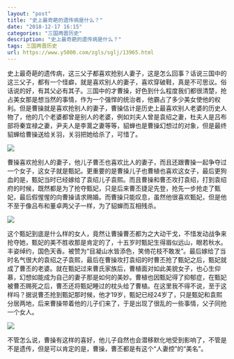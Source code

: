 ```yaml
---
layout: "post"
title: "史上最奇葩的遗传病是什么？"
date: "2018-12-17 16:15"
categories: "三国两晋历史"
description: "史上最奇葩的遗传病是什么？"
tags: 三国两晋历史
url: https://www.y5000.com/zgls/sglj/13965.html
---
```






史上最奇葩的遗传病，这三父子都喜欢抢别人妻子，这是怎么回事？话说三国中的这三父子，都有一个怪癖，就是喜欢别人的妻子，喜欢穿破鞋，真是不可思议。俗话说的好，有其父必有其子。三国中的才曹操，好色到什么程度我们都很清楚，抢占美女那是想当然的事情，作为一个强悍的统治者，他霸占了多少美女使他的权利。但是曹操就是喜欢抢别人的妻子，曹操估计是历史上最喜欢别人老婆的历史人物了，他的几个老婆都曾是别人的老婆，例如刘夫人曾是袁绍之妻，杜夫人是吕布部将秦宜禄之妻，尹夫人是李暠之妻等等，貂蝉也是曹操幻想过的对象，但是最终貂蝉给曹操送给关羽，关羽把她给杀了，可惜了。

![](https://img.y5000.com/uploads/allimg/170217/140G32515-0.jpg)

曹操喜欢抢别人的妻子，他儿子曹丕也喜欢比人的妻子，而且还跟曹操一起争夺过一个女子，这女子就是甄妃。更重要的是曹操儿子也曹植也喜欢这女子，最后更狗血的是，甄妃当时已经嫁给了袁绍儿子袁熙。而且曹操和曹丕攻打袁绍，打到袁绍府的时候，既然都是为了抢夺甄妃，只是后来曹丕捷足先登，抢先一步抢走了甄妃，最后假惺惺的向曹操请求赐婚。而曹操只能叹息，虽然他很喜欢甄妃，但是他不至于像吕布和董卓两父子一样，为了貂蝉而互相残杀。

![](https://img.y5000.com/uploads/allimg/170217/140G361Y-1.jpg)

这个甄妃到底是什么样的女人，竟然让曹操曹丕都为之大动干戈，不惜发动战争来抢夺她，甄妃的美不胜收那是肯定的了，十五岁时甄妃生得眉似远山，眼若秋水。丰姿绰约，国色天香。被赞为“目凝山水皆添色，笑倚花枝不敢发”。最后嫁给了当时名气很大的袁绍之子袁熙，最后在曹操攻打袁绍的时曹丕抢了甄妃之后，甄妃就成了曹丕的老婆。就在甄妃过来曹氏家族后，曹植面对如此美貌女子，也心生仰慕，幻想如能成为自己的妻子那是如何的美妙。曹植也因甄妃得了抑郁症，在甄妃被曹丕赐死之后，曹丕还将甄妃睡过的枕头给了曹植。在这里我不得不说，至于这样吗？据说曹丕抢到甄妃那时候，他才19岁，甄妃已经24岁了，只是甄妃和袁熙分居两地，后来曹操带着他的儿子们来了，于是出现了很乱的一些事情，父子同抢一个女人。

![](https://img.y5000.com/uploads/allimg/170217/140G35S8-2.jpg)

不管怎么说，曹操有这样的喜好，他儿子自然也会潜移默化地受到影响了，不管是不是遗传，但是可以肯定的是，曹操，曹丕都是有这个“人妻控”的“美名”。
